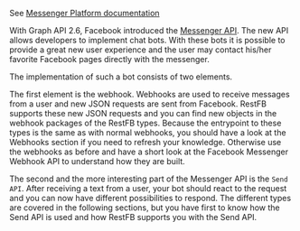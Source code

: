 See <a target="_blank" href="https://developers.facebook.com/docs/messenger-platform" class="label label-primary">Messenger Platform documentation</a>

With Graph API 2.6, Facebook introduced the [Messenger API](https://developers.facebook.com/docs/messenger-platform). The new API allows developers to implement chat bots. With these bots it is possible to provide a great new user experience and the user
may contact his/her favorite Facebook pages directly with the messenger.

The implementation of such a bot consists of two elements.

The first element is the webhook. Webhooks are used to receive messages from
a user and new JSON requests are sent from Facebook. RestFB supports these new JSON requests and you can find new objects in the
webhook packages of the RestFB types. Because the entrypoint to these types is the same as with normal webhooks, you
should have a look at the Webhooks section if you need to refresh your knowledge. Otherwise use the webhooks as before
and have a short look at the Facebook Messenger Webhook API to understand how they are built.

The second and the more interesting part of the Messenger API is the `Send API`. After receiving a text from a user, your bot should react to the request and you can now have different possibilities to respond. The different types are covered in the
following sections, but you have first to know how the Send API is used and how RestFB supports you with the Send API.